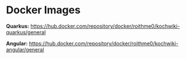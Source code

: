# Docker Images

**Quarkus:** <https://hub.docker.com/repository/docker/roithme0/kochwiki-quarkus/general>

**Angular:** <https://hub.docker.com/repository/docker/roithme0/kochwiki-angular/general>
